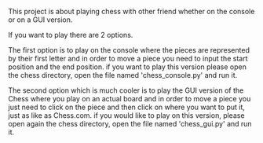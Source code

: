 This project is about playing chess with other friend whether on the console or on a GUI version.

If you want to play there are 2 options.

The first option is to play on the console where the pieces are represented by their first letter and in order to move a 
piece you need to input the start position and the end position. if you want to play this version please 
open the chess directory, open the file named 'chess_console.py' and run it.

The second option which is much cooler is to play the GUI version of the Chess where you play on an actual board and 
in order to move a piece you just need to click on the piece and then click on where you want to put it, just as like as Chess.com.
if you would like to play on this version, please open again the chess directory, open the file named 'chess_gui.py' and run it.
